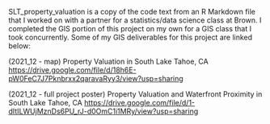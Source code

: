 SLT_property_valuation is a copy of the code text from an R Markdown file that I worked on with a partner for a statistics/data science class at Brown.  I completed the GIS portion of this project on my own for a GIS class that I took concurrently.  Some of my GIS deliverables for this project are linked below:

(2021_12 - map) Property Valuation in South Lake Tahoe, CA
https://drive.google.com/file/d/18h6E-pW0FeC7J7Pknbrxx2qaravaRyy3/view?usp=sharing

(2021_12 - full project poster) Property Valuation and Waterfront Proximity in South Lake Tahoe, CA
https://drive.google.com/file/d/1-dItILWUjMznDs6PU_rJ-d0OmC1i1MRy/view?usp=sharing
